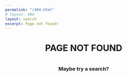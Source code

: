 ```yaml
---
permalink: "/404.html"
# layout: 404
layout: search
excerpt: Page not found!
---
```


<!-- <div style="text-align:center; margin-top: -50px;  margin-bottom: 110px; max-height: 200px;">
    <img src ="/images/404-simpsons-technical-difficulties.png" />
</div> -->

<h1 style="text-align: center;"> PAGE NOT FOUND <h1>
<h3 style="text-align: center;"> Maybe try a search? <h3>